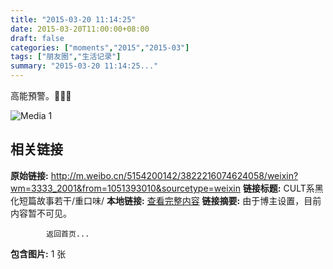 ```yaml
---
title: "2015-03-20 11:14:25"
date: 2015-03-20T11:00:00+08:00
draft: false
categories: ["moments","2015","2015-03"]
tags: ["朋友圈","生活记录"]
summary: "2015-03-20 11:14:25..."
---
```


高能預警。🚨🚨🚨

![Media 1](/Moments/photos/2015-03-20/201503201114250.jpg)

## 相关链接

**原始链接:** http://m.weibo.cn/5154200142/3822216074624058/weixin?wm=3333_2001&from=1051393010&sourcetype=weixin
**链接标题:** CULT系黑化短篇故事若干/重口味/
**本地链接:** [查看完整内容](/link_content/2015/03/2015-03-20-1/link_content/)
**链接摘要:** 由于博主设置，目前内容暂不可见。
    
            返回首页...
**包含图片:** 1 张

